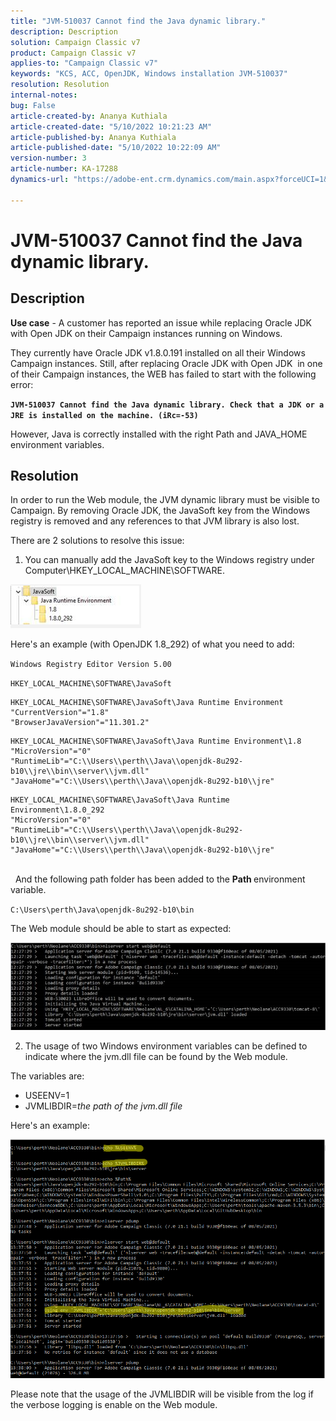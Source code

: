 ```yaml
---
title: "JVM-510037 Cannot find the Java dynamic library."
description: Description
solution: Campaign Classic v7
product: Campaign Classic v7
applies-to: "Campaign Classic v7"
keywords: "KCS, ACC, OpenJDK, Windows installation JVM-510037"
resolution: Resolution
internal-notes: 
bug: False
article-created-by: Ananya Kuthiala
article-created-date: "5/10/2022 10:21:23 AM"
article-published-by: Ananya Kuthiala
article-published-date: "5/10/2022 10:22:09 AM"
version-number: 3
article-number: KA-17288
dynamics-url: "https://adobe-ent.crm.dynamics.com/main.aspx?forceUCI=1&pagetype=entityrecord&etn=knowledgearticle&id=dbe864eb-4ad0-ec11-a7b5-0022480a8e40"

---
```

# JVM-510037 Cannot find the Java dynamic library.

## Description


<b>Use case</b> - A customer has reported an issue while replacing Oracle JDK with Open JDK on their Campaign instances running on Windows.

They currently have Oracle JDK v1.8.0.191 installed on all their Windows Campaign instances. Still, after replacing Oracle JDK with Open JDK  in one of their Campaign instances, the WEB has failed to start with the following error:

<b>`JVM-510037 Cannot find the Java dynamic library. Check that a JDK or a JRE is installed on the machine. (iRc=-53)`</b>

However, Java is correctly installed with the right Path and JAVA_HOME environment variables.


## Resolution


In order to run the Web module, the JVM dynamic library must be visible to Campaign. By removing Oracle JDK, the JavaSoft key from the Windows registry is removed and any references to that JVM library is also lost.

There are 2 solutions to resolve this issue:

1) You can manually add the JavaSoft key to the Windows registry under Computer\HKEY_LOCAL_MACHINE\SOFTWARE.

![](assets/de72732e-d310-ec11-b6e6-000d3a597e01.png)

Here's an example (with OpenJDK 1.8_292) of what you need to add:

`Windows Registry Editor Version 5.00`

`HKEY_LOCAL_MACHINE\SOFTWARE\JavaSoft`




```
HKEY_LOCAL_MACHINE\SOFTWARE\JavaSoft\Java Runtime Environment
"CurrentVersion"="1.8"
"BrowserJavaVersion"="11.301.2"
```





```
HKEY_LOCAL_MACHINE\SOFTWARE\JavaSoft\Java Runtime Environment\1.8
"MicroVersion"="0"
"RuntimeLib"="C:\\Users\\perth\\Java\\openjdk-8u292-b10\\jre\\bin\\server\\jvm.dll"
"JavaHome"="C:\\Users\\perth\\Java\\openjdk-8u292-b10\\jre"
```





```
HKEY_LOCAL_MACHINE\SOFTWARE\JavaSoft\Java Runtime Environment\1.8.0_292
"MicroVersion"="0"
"RuntimeLib"="C:\\Users\\perth\\Java\\openjdk-8u292-b10\\jre\\bin\\server\\jvm.dll"
"JavaHome"="C:\\Users\\perth\\Java\\openjdk-8u292-b10\\jre"
```


<br> 
And the following path folder has been added to the <b>Path </b>environment variable.

`C:\Users\perth\Java\openjdk-8u292-b10\bin`

The Web module should be able to start as expected:

![](assets/f9d275cf-d910-ec11-b6e6-000d3a597e01.png)

2) The usage of two Windows environment variables can be defined to indicate where the jvm.dll file can be found by the Web module.

The variables are:

- USEENV=1
- JVMLIBDIR=*the path of the jvm.dll file*


Here's an example:

![](assets/108e8694-d814-ec11-b6e6-002248047155.png)

Please note that the usage of the JVMLIBDIR will be visible from the log if the verbose logging is enable on the Web module.
